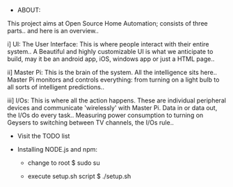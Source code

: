 
* ABOUT:

This project aims at Open Source Home Automation; consists of three parts.. and here is an overview..

i] UI: The User Interface: This is where people interact with their entire system.. A Beautiful and highly customizable UI is what we anticipate to build, may it be an android app, iOS, windows app or just a HTML page..

ii] Master Pi: This is the brain of the system. All the intelligence sits here.. Master Pi monitors and controls everything: from turning on a light bulb to all sorts of intelligent predictions..

iii] I/Os: This is where all the action happens. These are individual peripheral devices and communicate 'wirelessly' with Master Pi. Data in or data out, the I/Os do every task.. Measuring power consumption to turning on Geysers to switching between TV channels, the I/Os rule..


* Visit the TODO list    


* Installing NODE.js and npm:

    - change to root
    $ sudo su
    
    - execute setup.sh script
    $ ./setup.sh


